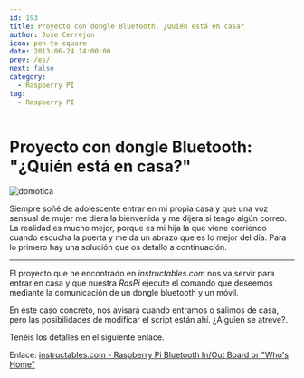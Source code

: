 ```yaml
---
id: 193
title: Proyecto con dongle Bluetooth. ¿Quién está en casa?
author: Jose Cerrejon
icon: pen-to-square
date: 2013-06-24 14:00:00
prev: /es/
next: false
category:
  - Raspberry PI
tag:
  - Raspberry PI
---
```


# Proyecto con dongle Bluetooth: "¿Quién está en casa?"

![domotica](/images/domotica_01.jpg)

Siempre soñé de adolescente entrar en mi propia casa y que una voz sensual de mujer me diera la bienvenida y me dijera si tengo algún correo. La realidad es mucho mejor, porque es mi hija la que viene corriendo cuando escucha la puerta y me da un abrazo que es lo mejor del día. Para lo primero hay una solución que os detallo a continuación.

- - -
El proyecto que he encontrado en *instructables.com* nos va servir para entrar en casa y que nuestra *RasPi* ejecute el comando que deseemos mediante la comunicación de un dongle bluetooth y un móvil.

En este caso concreto, nos avisará cuando entramos o salimos de casa, pero las posibilidades de modificar el script están ahí. ¿Alguien se atreve?.

Tenéis los detalles en el siguiente enlace.

Enlace: [instructables.com - Raspberry Pi Bluetooth In/Out Board or "Who's Home"](http://www.instructables.com/id/Raspberry-Pi-Bluetooth-InOut-Board-or-Whos-Hom/)